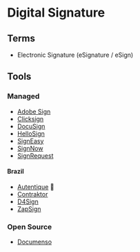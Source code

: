 # Digital Signature

<!--
https://idwall.co/
-->

## Terms

- Electronic Signature (eSignature / eSign)

## Tools

### Managed

- [Adobe Sign](/adobe/dign.md)
- [Clicksign](https://clicksign.com/)
- [DocuSign](https://docusign.com)
- [HelloSign](https://hellosign.com)
- [SignEasy](https://signeasy.com)
- [SignNow](https://signnow.com)
- [SignRequest](https://signrequest.com)

#### Brazil

- [Autentique](https://autentique.com.br) 🌟
- [Contraktor](https://contraktor.com.br)
- [D4Sign](https://d4sign.com.br)
- [ZapSign](https://zapsign.com.br)

### Open Source

- [Documenso](/documenso.md)
